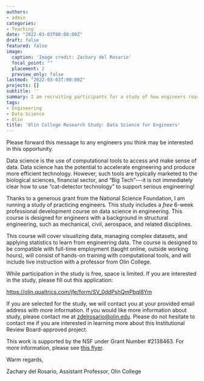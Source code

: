 ```yaml
---
authors:
- admin
categories:
- Teaching
date: "2022-03-03T00:00:00Z"
draft: false
featured: false
image:
  caption: 'Image credit: Zachary del Rosario'
  focal_point: ""
  placement: 2
  preview_only: false
lastmod: "2022-03-03T:00:00Z"
projects: []
subtitle: ''
summary: I am recruiting participants for a study of how engineers reason about data. This study includes a free 6-week professional development course!
tags:
- Engineering
- Data Science
- Olin
title: 'Olin College Research Study: Data Science for Engineers'
---
```


Please forward this message to any engineers you think may be interested in this opportunity.

Data science is the use of computational tools to access and make sense of data. Data science has the potential to accelerate engineering and produce more efficient technology. However, such tools are typically marketed to the biological sciences, financial sector, and “Big Tech”---it is not immediately clear how to use “cat-detector technology” to support serious engineering!

Thanks to a generous grant from the National Science Foundation, I am running a study of practicing engineers. This study includes a *free* 6-week professional development course on data science in engineering. This course is designed for engineers with a background in structural engineering, such as mechanical, civil, aerospace, and related disciplines.

This course will cover visualizing data, managing complex datasets, and applying statistics to learn from engineering data. The course is designed to be compatible with full-time employment (taught online, outside working hours), will consist of hands-on training with computational tools, and will include live instruction with a professor from Olin College.

While participation in the study is free, space is limited. If you are interested in the study, please fill out this application:

  https://olin.qualtrics.com/jfe/form/SV_0ddPshQmPbql8Ym

If you are selected for the study, we will contact you at your provided email address with more information. If you would like more information about study, please contact me at zdelrosario@olin.edu. Please do not hesitate to contact me if you are interested in learning more about this Institutional Review Board-approved project.

This work is supported by the NSF under Grant Number #2138463. For more information, please see [this flyer](https://github.com/zdelrosario/zdr-site/blob/master/static/media/EVC_flyer.pdf).

Warm regards,

Zachary del Rosario, Assistant Professor, Olin College

